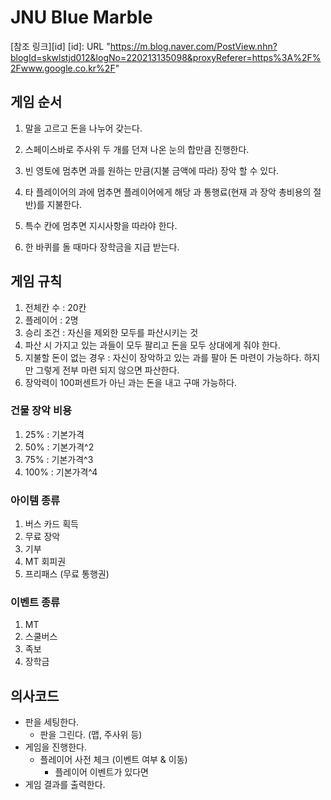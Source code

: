 # JNU Blue Marble
[참조 링크][id]
[id]: URL "https://m.blog.naver.com/PostView.nhn?blogId=skwlstjd012&logNo=220213135098&proxyReferer=https%3A%2F%2Fwww.google.co.kr%2F"

## 게임 순서 

1. 말을 고르고 돈을 나누어 갖는다.

2. 스페이스바로 주사위 두 개를 던져 나온 눈의 합만큼 진행한다.

3. 빈 영토에 멈추면 과를 원하는 만큼(지불 금액에 따라) 장악 할 수 있다.

4. 타 플레이어의 과에 멈추면 플레이어에게 해당 과 통행료(현재 과 장악 총비용의 절반)를 지불한다.

5. 특수 칸에 멈추면 지시사항을 따라야 한다.

6. 한 바퀴를 돌 때마다 장학금을 지급 받는다.

## 게임 규칙

1. 전체칸 수 : 20칸
2. 플레이어 : 2명
3. 승리 조건 : 자신을 제외한 모두를 파산시키는 것
4. 파산 시 가지고 있는 과들이 모두 팔리고 돈을 모두 상대에게 줘야 한다.
5. 지불할 돈이 없는 경우 : 자신이 장악하고 있는 과를 팔아 돈 마련이 가능하다. 하지만 그렇게 전부 마련 되지 않으면 파산한다.
6. 장악력이 100퍼센트가 아닌 과는 돈을 내고 구매 가능하다.

### 건물 장악 비용 
1. 25%	:	기본가격
2. 50%	:	기본가격^2
3. 75%	:	기본가격^3
4. 100%	:	기본가격^4

### 아이템 종류
1. 버스 카드 획득
2. 무료 장악
3. 기부
4. MT 회피권
5. 프리패스 (무료 통행권)

### 이벤트 종류 
1. MT
2. 스쿨버스
3. 족보
4. 장학금


## 의사코드

* 판을 세팅한다.
	- 판을 그린다. (맵, 주사위 등) 
* 게임을 진행한다.
	- 플레이어 사전 체크 (이벤트 여부 & 이동)
		+ 플레이어 이벤트가 있다면 
* 게임 결과를 출력한다. 







